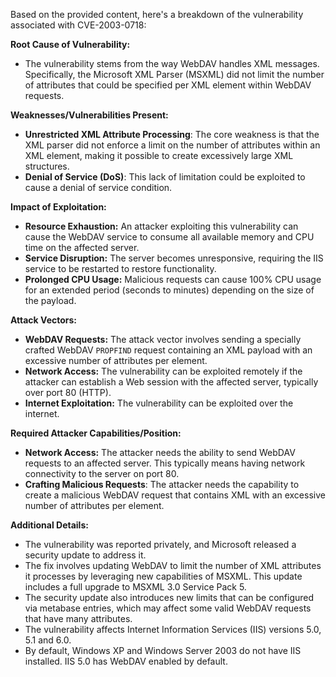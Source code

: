 Based on the provided content, here's a breakdown of the vulnerability associated with CVE-2003-0718:

**Root Cause of Vulnerability:**
- The vulnerability stems from the way WebDAV handles XML messages. Specifically, the Microsoft XML Parser (MSXML) did not limit the number of attributes that could be specified per XML element within WebDAV requests.

**Weaknesses/Vulnerabilities Present:**
- **Unrestricted XML Attribute Processing**: The core weakness is that the XML parser did not enforce a limit on the number of attributes within an XML element, making it possible to create excessively large XML structures.
- **Denial of Service (DoS)**: This lack of limitation could be exploited to cause a denial of service condition.

**Impact of Exploitation:**
- **Resource Exhaustion:** An attacker exploiting this vulnerability can cause the WebDAV service to consume all available memory and CPU time on the affected server.
- **Service Disruption:** The server becomes unresponsive, requiring the IIS service to be restarted to restore functionality.
- **Prolonged CPU Usage:** Malicious requests can cause 100% CPU usage for an extended period (seconds to minutes) depending on the size of the payload.

**Attack Vectors:**
- **WebDAV Requests:** The attack vector involves sending a specially crafted WebDAV `PROPFIND` request containing an XML payload with an excessive number of attributes per element.
- **Network Access:** The vulnerability can be exploited remotely if the attacker can establish a Web session with the affected server, typically over port 80 (HTTP).
- **Internet Exploitation:** The vulnerability can be exploited over the internet.

**Required Attacker Capabilities/Position:**
- **Network Access:** The attacker needs the ability to send WebDAV requests to an affected server. This typically means having network connectivity to the server on port 80.
- **Crafting Malicious Requests**: The attacker needs the capability to create a malicious WebDAV request that contains XML with an excessive number of attributes per element.

**Additional Details:**
- The vulnerability was reported privately, and Microsoft released a security update to address it.
- The fix involves updating WebDAV to limit the number of XML attributes it processes by leveraging new capabilities of MSXML. This update includes a full upgrade to MSXML 3.0 Service Pack 5.
- The security update also introduces new limits that can be configured via metabase entries, which may affect some valid WebDAV requests that have many attributes.
- The vulnerability affects Internet Information Services (IIS) versions 5.0, 5.1 and 6.0.
- By default, Windows XP and Windows Server 2003 do not have IIS installed. IIS 5.0 has WebDAV enabled by default.